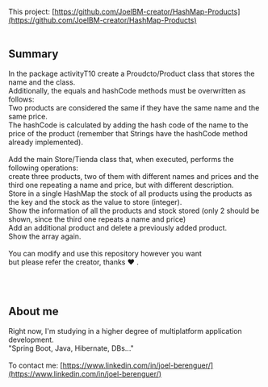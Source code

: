 This project: [https://github.com/JoelBM-creator/HashMap-Products](https://github.com/JoelBM-creator/HashMap-Products)
<br />
<br />
## Summary
In the package activityT10 create a Proudcto/Product class that stores the name and the class.
<br />
Additionally, the equals and hashCode methods must be overwritten as follows:
<br />
Two products are considered the same if they have the same name and the same price.
<br />
The hashCode is calculated by adding the hash code of the name to the price of the product (remember that Strings have the hashCode method already implemented).
<br />
<br />
Add the main Store/Tienda class that, when executed, performs the following operations:
<br />
create three products, two of them with different names and prices and the third one repeating a name and price, but with different description.
<br />
Store in a single HashMap the stock of all products using the products as the key and the stock as the value to store (integer).
<br />
Show the information of all the products and stock stored (only 2 should be shown, since the third one repeats a name and price)
<br />
Add an additional product and delete a previously added product.
<br />
Show the array again.
<br /> <br />
You can modify and use this repository however you want <br /> but please refer the creator, thanks ♥ .
<br />


<br /> <br />
## About me
Right now, I'm studying in a higher degree of multiplatform application development.
<br />
"Spring Boot, Java, Hibernate, DBs..."
<br /><br />
To contact me: [https://www.linkedin.com/in/joel-berenguer/](https://www.linkedin.com/in/joel-berenguer/)
